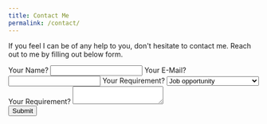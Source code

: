 ```yaml
---
title: Contact Me
permalink: /contact/
---
```


If you feel I can be of any help to you, don't hesitate to contact me. Reach out to me by filling out below form.

<script type="text/javascript">var submitted=false;</script>
<iframe name="hidden_iframe" id="hidden_iframe" style="display:none;" onload="if(submitted)  {window.location='{{ site.url }}/thanks/';}"></iframe>
<form accept-charset="UTF-8" action="https://docs.google.com/forms/d/e/1FAIpQLSe9aM5Anq1ROuqTydGkmWRMXnf98hP93dvTpsJ8ldflc5-YHg/formResponse"
      method="POST" target="hidden_iframe" onsubmit="submitted=true;">
    <label>
        <span>Your Name?</span>
        <input type="text" name="entry.1896702928" />
    </label>
    <label>
        <span>Your E-Mail?</span>
        <input type="email" name="emailAddress" />
    </label>
    <label>
        <span>Your Requirement?</span>
        <select name="entry.1664610150">
            <option>Job opportunity</option>
            <option>Freelancing Project</option>
            <option>Test Automation Consulting</option>
            <option>Personal Training</option>
        </select>
    </label>
    <label>
        <span>Your Requirement?</span>
        <textarea name="entry.1131025310"></textarea>
    </label>
    <input type="hidden" name="subject" value="New submission!" />
    <!-- <input type="hidden" name="redirect_to" value="{{ site.url }}/thanks/" /> -->
    <div class="g-recaptcha" data-sitekey="{{ site.reCaptcha.siteKey }}"></div>
    <input type="submit" value="Submit">
</form>